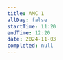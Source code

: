 ```yaml
---
title: AMC 1
allDay: false
startTime: 11:20
endTime: 12:20
date: 2024-11-03
completed: null
---
```


